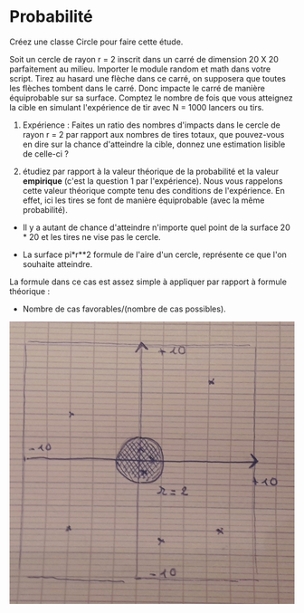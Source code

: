 # Probabilité

Créez une classe Circle pour faire cette étude.

Soit un cercle de rayon r = 2 inscrit dans un carré de dimension 20 X 20 parfaitement au milieu. Importer le module random et math dans votre script. Tirez au hasard une flèche dans ce carré, on supposera que toutes les flèches tombent dans le carré. Donc impacte le carré de manière équiprobable sur sa surface.
Comptez le nombre de fois que vous atteignez la cible en simulant l'expérience de tir avec N = 1000 lancers ou tirs. 
  
1. Expérience : Faites un ratio des nombres d'impacts dans le cercle de rayon r = 2 par rapport aux nombres de tires totaux, que pouvez-vous en dire sur la chance d'atteindre la cible, donnez une estimation lisible de celle-ci ?

2. étudiez par rapport à la valeur théorique de la probabilité et la valeur **empirique** (c'est la question 1 par l'expérience). Nous vous rappelons cette valeur théorique compte tenu des conditions de l'expérience. En effet, ici les tires se font de manière équiprobable (avec la même probabilité).

- Il y a autant de chance d'atteindre n'importe quel point de la surface 20 * 20 et les tires ne vise pas le cercle.

- La surface pi*r**2 formule de l'aire d'un cercle, représente ce que l'on souhaite atteindre.

La formule dans ce cas est assez simple à appliquer par rapport à formule théorique : 

- Nombre de cas favorables/(nombre de cas possibles).


![cible](./images/circle.jpg)   
